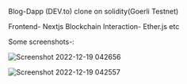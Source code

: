 
Blog-Dapp (DEV.to) clone on solidity(Goerli Testnet)

Frontend- Nextjs
Blockchain Interaction- Ether.js
etc

Some screenshots-:

![Screenshot 2022-12-19 042656](https://user-images.githubusercontent.com/86045544/208323873-354aecd6-3512-4b53-b7b0-87ee3563338b.png)


![Screenshot 2022-12-19 042557](https://user-images.githubusercontent.com/86045544/208323883-a43411fa-dd57-4efa-ab2a-10fb7b467cae.png)
